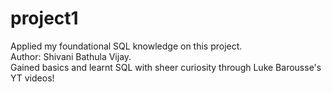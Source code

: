 # project1<br>
Applied my foundational SQL knowledge on this project.<br>
Author: Shivani Bathula Vijay.<br>
Gained basics and learnt SQL with sheer curiosity through Luke Barousse's YT videos!
